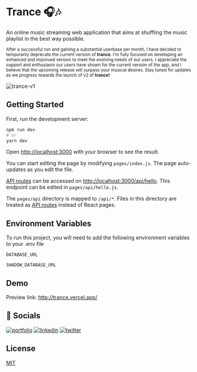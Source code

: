 
# Trance 🎧🎶

An online music streaming web application that aims at shuffling the music playlist in the best way possible.

<sub>After a successful run and gaining a substantial userbase per month, I have decided to temporarily deprecate the current version of **trance**. I'm fully focused on developing an enhanced and improved version to meet the evolving needs of our users.
</sub>
<sub>
I appreciate the support and enthusiasm our users have shown for the current version of the app, and I believe that the upcoming release will surpass your musical desires. Stay tuned for updates as we progress towards the launch of v2 of **trance!**
</sub>


![trance-v1](https://github.com/ashutosh887/trance/assets/71774735/bfbcfb84-1f8a-484e-9a5b-dc95439a5de3)

## Getting Started

First, run the development server:

```bash
npm run dev
# or
yarn dev
```

Open [http://localhost:3000](http://localhost:3000) with your browser to see the result.

You can start editing the page by modifying `pages/index.js`. The page auto-updates as you edit the file.

[API routes](https://nextjs.org/docs/api-routes/introduction) can be accessed on [http://localhost:3000/api/hello](http://localhost:3000/api/hello). This endpoint can be edited in `pages/api/hello.js`.

The `pages/api` directory is mapped to `/api/*`. Files in this directory are treated as [API routes](https://nextjs.org/docs/api-routes/introduction) instead of React pages.
## Environment Variables

To run this project, you will need to add the following environment variables to your .env file

`DATABASE_URL`

`SHADOW_DATABASE_URL`


## Demo

Preview link: http://trance.vercel.app/


## 🔗 Socials
[![portfolio](https://img.shields.io/badge/my_portfolio-000?style=for-the-badge&logo=ko-fi&logoColor=white)](https://ashutosh887.vercel.app)
[![linkedin](https://img.shields.io/badge/linkedin-0A66C2?style=for-the-badge&logo=linkedin&logoColor=white)](https://www.linkedin.com/in/ashutosh887/)
[![twitter](https://img.shields.io/badge/twitter-1DA1F2?style=for-the-badge&logo=twitter&logoColor=white)](https://twitter.com/ashutosh887_)


## License

[MIT](https://choosealicense.com/licenses/mit/)


